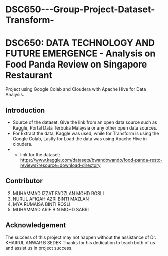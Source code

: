# DSC650---Group-Project-Dataset-Transform-

# DSC650: DATA TECHNOLOGY AND FUTURE EMERGENCE - Analysis on Food Panda Review on Singapore Restaurant
Project using Google Colab and Cloudera with Apache Hive for Data Analysis.
## Introduction
- Source of the dataset. Give the link from an open data source such as Kaggle, Portal Data Terbuka Malaysia or any other open data sources.
- For Extract the data, Kaggle was used, while for Transform is using the Google Colab, Lastly for Load the data was using Apache Hive in cloudera.
- - link for the dataset: https://www.kaggle.com/datasets/bwandowando/food-panda-resto-reviews?resource=download-directory
## Contributor
2. MUHAMMAD IZZAT FADZLAN MOHD ROSLI
3. NURUL AFIQAH AZRI BINTI MAZLAN
4. MYA RUMAISA BINTI ROSLI
5. MUHAMMAD ARIF BIN MOHD SABRI
## Acknowledgement
The success of this project may not happen without the assistance of Dr. KHAIRUL ANWAR B SEDEK Thanks for his dedication to teach both of us and assist us in project success.
